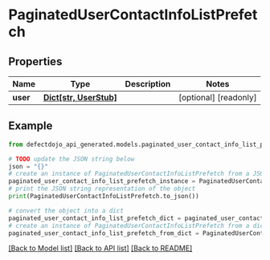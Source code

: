 # PaginatedUserContactInfoListPrefetch


## Properties

Name | Type | Description | Notes
------------ | ------------- | ------------- | -------------
**user** | [**Dict[str, UserStub]**](UserStub.md) |  | [optional] [readonly] 

## Example

```python
from defectdojo_api_generated.models.paginated_user_contact_info_list_prefetch import PaginatedUserContactInfoListPrefetch

# TODO update the JSON string below
json = "{}"
# create an instance of PaginatedUserContactInfoListPrefetch from a JSON string
paginated_user_contact_info_list_prefetch_instance = PaginatedUserContactInfoListPrefetch.from_json(json)
# print the JSON string representation of the object
print(PaginatedUserContactInfoListPrefetch.to_json())

# convert the object into a dict
paginated_user_contact_info_list_prefetch_dict = paginated_user_contact_info_list_prefetch_instance.to_dict()
# create an instance of PaginatedUserContactInfoListPrefetch from a dict
paginated_user_contact_info_list_prefetch_from_dict = PaginatedUserContactInfoListPrefetch.from_dict(paginated_user_contact_info_list_prefetch_dict)
```
[[Back to Model list]](../README.md#documentation-for-models) [[Back to API list]](../README.md#documentation-for-api-endpoints) [[Back to README]](../README.md)



